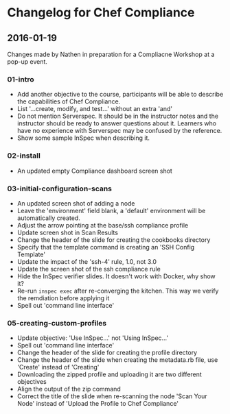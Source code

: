# Changelog for Chef Compliance

## 2016-01-19

Changes made by Nathen in preparation for a Compliacne Workshop at a pop-up event.

### 01-intro

* Add another objective to the course, participants will be able to describe the capabilities of Chef Compliance.
* List '...create, modify, and test...' without an extra 'and'
* Do not mention Serverspec.  It should be in the instructor notes and the instructor should be ready to answer questions about it.  Learners who have no experience with Serverspec may be confused by the reference.
* Show some sample InSpec when describing it.

### 02-install

* An updated empty Compliance dashboard screen shot

### 03-initial-configuration-scans

* An updated screen shot of adding a node
* Leave the 'environment' field blank, a 'default' environment will be automatically created.
* Adjust the arrow pointing at the base/ssh compliance profile
* Update screen shot in Scan Results
* Change the header of the slide for creating the cookbooks directory
* Specify that the template command is creating an 'SSH Config Template'
* Update the impact of the 'ssh-4' rule, 1.0, not 3.0
* Update the screen shot of the ssh compliance rule
* Hide the InSpec verifier slides.  It doesn't work with Docker, why show it?
* Re-run `inspec exec` after re-converging the kitchen.  This way we verify the remdiation before applying it
* Spell out 'command line interface'

### 05-creating-custom-profiles

* Update objective:  'Use InSpec...' not 'Using InSpec...'
* Spell out 'command line interface'
* Change the header of the slide for creating the profile directory
* Change the header of the slide when creating the metadata.rb file, use 'Create' instead of 'Creating'
* Downloading the zipped profile and uploading it are two different objectives
* Align the output of the zip command
* Correct the title of the slide when re-scanning the node 'Scan Your Node' instead of 'Upload the Profile to Chef Compliance'
